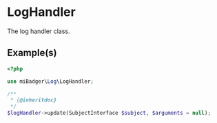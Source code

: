 # LogHandler

The log handler class.

## Example(s)

```php
<?php

use miBadger\Log\LogHandler;

/**
 * {@inheritdoc}
 */
$logHandler->update(SubjectInterface $subject, $arguments = null);
```
